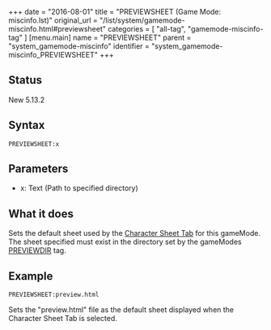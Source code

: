 +++
date = "2016-08-01"
title = "PREVIEWSHEET (Game Mode: miscinfo.lst)"
original_url = "/list/system/gamemode-miscinfo.html#previewsheet"
categories = [ "all-tag", "gamemode-miscinfo-tag" ]
[menu.main]
    name = "PREVIEWSHEET"
    parent = "system_gamemode-miscinfo"
    identifier = "system_gamemode-miscinfo_PREVIEWSHEET"
+++

## Status

New 5.13.2

## Syntax

`PREVIEWSHEET:x`

## Parameters

-   x: Text (Path to specified directory)



What it does
------------

Sets the default sheet used by the [Character Sheet
Tab](/tab/character-sheet.html) for this gameMode. The sheet specified
must exist in the directory set by the gameModes
[PREVIEWDIR](/list/system/gamemode-miscinfo/previewdir.html) tag.

Example
-------

`PREVIEWSHEET:preview.html`

Sets the "preview.html" file as the default sheet displayed when the
Character Sheet Tab is selected.

